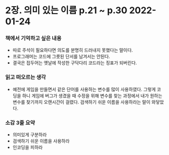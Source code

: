 # 2장. 의미 있는 이름 p.21 ~ p.30 2022-01-24
### 책에서 기억하고 싶은 내용
- 따로 주석이 필요하다면 의도를 분명히 드러내지 못했다는 말이다.
- 프로그래머는 코드에 그릇된 단서를 남겨서는 안된다.
- 결국은 접두어는 옛날에 작성한 구닥다리 코드라는 징표가 되버린다.

### 읽고 떠오르는 생각
- 예전에 게임을 만들면서 같은 단어를 사용하는 변수를 많이 사용하였다. 그렇게 코딩을 하니 게임에 버그가 생겼을 때 수정을 위해 변수를 찾는 과정에서 내가 원하는 변수를 찾기까지 오랜시간이 걸렸다. 검색하기 쉬운 이름을 사용하라는 말이 와닿았다.

### 소감 3줄 요약
- 의미있게 구분하라
- 검색하기 쉬운 이름을 사용하라
- 인코딩을 피하라
